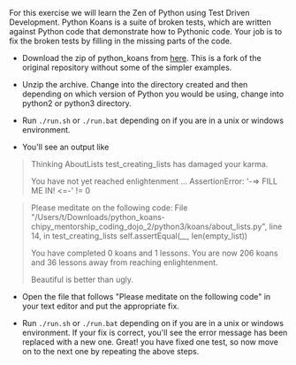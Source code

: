 <!--
.. title: Python Koans
.. slug: python-koans
.. date: 2017-07-22 06:00:00 UTC-05:00
.. tags: testing
.. category: python-101
.. link: 
.. description: For this exercise we will learn the Zen of Python using Test Driven Development. Python Koans is a suite of broken tests, which are written against Python code that demonstrate how to Pythonic code. Your job is to fix the broken tests by filling in the missing parts of the code.
.. type: text
-->

For this exercise we will learn the Zen of Python using Test Driven Development.
Python Koans is a suite of broken tests, which are written against Python code that demonstrate how to Pythonic code.
Your job is to fix the broken tests by filling in the missing parts of the code.

* Download the zip of python_koans from [here](https://github.com/tathagata/python_koans/archive/chipy_mentorship_coding_dojo.zip). This is a fork of the original repository without some of the simpler examples.

* Unzip the archive. Change into the directory created and then depending on which version of Python you
would be using, change into python2 or python3 directory.

* Run `./run.sh` or `./run.bat` depending on if you are in a unix or windows environment.

* You'll see an output like
> Thinking AboutLists
>   test_creating_lists has damaged your karma.
>
> You have not yet reached enlightenment ...
>   AssertionError: '-=> FILL ME IN! <=-' != 0

> Please meditate on the following code:
>  File "/Users/t/Downloads/python_koans-chipy_mentorship_coding_dojo_2/python3/koans/about_lists.py", line 14, in test_creating_lists
>     self.assertEqual(__, len(empty_list))
>
>
> You have completed 0 koans and 1 lessons.
> You are now 206 koans and 36 lessons away from reaching enlightenment.
>
> Beautiful is better than ugly.

* Open the file that follows "Please meditate on the following code" in your text editor and put the appropriate fix.

* Run `./run.sh` or `./run.bat` depending on if you are in a unix or windows environment. If your fix is correct, you'll see the error message has been replaced with a new one. Great! you have fixed one test, so now move on to the next one by repeating the above steps.

